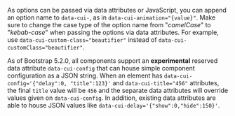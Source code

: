 As options can be passed via data attributes or JavaScript, you can append an option name to `data-cui-`, as in `data-cui-animation="{value}"`. Make sure to change the case type of the option name from "_camelCase_" to "_kebab-case_" when passing the options via data attributes. For example, use `data-cui-custom-class="beautifier"` instead of `data-cui-customClass="beautifier"`.

As of Bootstrap 5.2.0, all components support an **experimental** reserved data attribute `data-cui-config` that can house simple component configuration as a JSON string. When an element has `data-cui-config='{"delay":0, "title":123}'` and `data-cui-title="456"` attributes, the final `title` value will be `456` and the separate data attributes will override values given on `data-cui-config`. In addition, existing data attributes are able to house JSON values like `data-cui-delay='{"show":0,"hide":150}'`.
